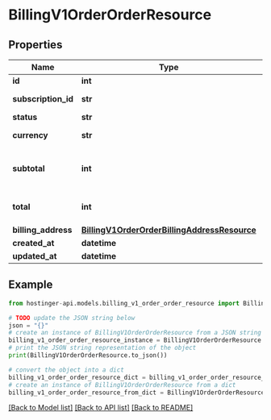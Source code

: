# BillingV1OrderOrderResource


## Properties

Name | Type | Description | Notes
------------ | ------------- | ------------- | -------------
**id** | **int** | Order ID | [optional] 
**subscription_id** | **str** | Subscription ID | [optional] 
**status** | **str** |  | [optional] 
**currency** | **str** | Currency code | [optional] 
**subtotal** | **int** | Subtotal price (exc. VAT) in cents | [optional] 
**total** | **int** | Total price (inc. VAT) in cents | [optional] 
**billing_address** | [**BillingV1OrderOrderBillingAddressResource**](BillingV1OrderOrderBillingAddressResource.md) |  | [optional] 
**created_at** | **datetime** |  | [optional] 
**updated_at** | **datetime** |  | [optional] 

## Example

```python
from hostinger-api.models.billing_v1_order_order_resource import BillingV1OrderOrderResource

# TODO update the JSON string below
json = "{}"
# create an instance of BillingV1OrderOrderResource from a JSON string
billing_v1_order_order_resource_instance = BillingV1OrderOrderResource.from_json(json)
# print the JSON string representation of the object
print(BillingV1OrderOrderResource.to_json())

# convert the object into a dict
billing_v1_order_order_resource_dict = billing_v1_order_order_resource_instance.to_dict()
# create an instance of BillingV1OrderOrderResource from a dict
billing_v1_order_order_resource_from_dict = BillingV1OrderOrderResource.from_dict(billing_v1_order_order_resource_dict)
```
[[Back to Model list]](../README.md#documentation-for-models) [[Back to API list]](../README.md#documentation-for-api-endpoints) [[Back to README]](../README.md)


